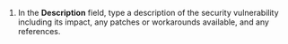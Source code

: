 1. In the **Description** field, type a description of the security vulnerability including its impact, any patches or workarounds available, and any references.
